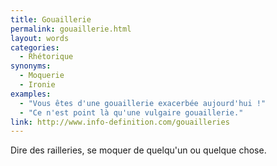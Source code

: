 ```yaml
---
title: Gouaillerie
permalink: gouaillerie.html
layout: words
categories:
  - Rhétorique
synonyms:
  - Moquerie
  - Ironie
examples:
  - "Vous êtes d'une gouaillerie exacerbée aujourd'hui !"
  - "Ce n'est point là qu'une vulgaire gouaillerie."
link: http://www.info-definition.com/gouailleries
---
```


Dire des railleries, se moquer de quelqu'un ou quelque chose.

